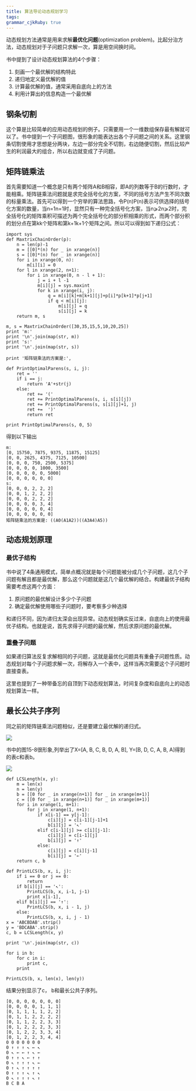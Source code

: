 ```yaml
---
title: 算法导论动态规划学习
tags:
grammar_cjkRuby: true
---
```


动态规划方法通常是用来求解**最优化问题**(optimization problem)。比起分治方法，动态规划对于子问题只求解一次，算是用空间换时间。

书中提到了设计动态规划算法的4个步骤：

1.  刻画一个最优解的结构特此
2.  递归地定义最优解的值
3.  计算最优解的值，通常采用自底向上的方法
4.  利用计算出的信息构造一个最优解

<a id="more"></a>

## [](http://xinqiu.me/2016/10/04/CLRS-2/#u94A2_u6761_u5207_u5272 "钢条切割")钢条切割

这个算是比较简单的应用动态规划的例子。只需要用一个一维数组保存最有解就可以了。书中提到一个子问题图，很形象的能表达出各个子问题之间的关系。这里钢条切割使用才思想是分两块，左边一部分完全不切割，右边随便切割，然后比较产生的利润最大的组合，所以右边就变成了子问题。

## [](http://xinqiu.me/2016/10/04/CLRS-2/#u77E9_u9635_u94FE_u4E58_u6CD5 "矩阵链乘法")矩阵链乘法

首先需要知道一个概念是只有两个矩阵A和B相容，即A的列数等于B的行数时，才能相乘。矩阵链乘法问题就是求完全括号化的方案，不同的括号方法产生不同次数的标量乘法。首先可以得到一个穷举的算法思路，令P(n)P(n)表示可供选择的括号化方案的数量，当n=1n=1时，显然只有一种完全括号化方案，当n⩾2n⩾2时，完全括号化的矩阵乘积可描述为两个完全括号化的部分积相乘的形式，而两个部分积的划分点在第kk个矩阵和第k+1k+1个矩阵之间。所以可以得到如下递归公式：

```
import sys
def MaxtrixChainOrder(p):
    n = len(p)-1
    m = [[0]*(n) for _ in xrange(n)]
    s = [[0]*(n) for _ in xrange(n)]
    for i in xrange(0, n):
        m[i][i] = 0
    for l in xrange(2, n+1):
        for i in xrange(0, n - l + 1):
            j = i + l -1
            m[i][j] = sys.maxint
            for k in xrange(i, j):
                q = m[i][k]+m[k+1][j]+p[i]*p[k+1]*p[j+1]
                if q < m[i][j]:
                    m[i][j] = q
                    s[i][j] = k
    return m, s

m, s = MaxtrixChainOrder([30,35,15,5,10,20,25])
print 'm:'
print '\n'.join(map(str, m))
print 's:'
print '\n'.join(map(str, s))

print '矩阵链乘法的方案是:',

def PrintOptimalParens(s, i, j):
    ret = ''
    if i == j:
        return 'A'+str(j)
    else:
        ret += '('
        ret += PrintOptimalParens(s, i, s[i][j])
        ret += PrintOptimalParens(s, s[i][j]+1, j)
        ret +=  ')'
        return ret

print PrintOptimalParens(s, 0, 5)

```

得到以下输出

```
m:
[0, 15750, 7875, 9375, 11875, 15125]
[0, 0, 2625, 4375, 7125, 10500]
[0, 0, 0, 750, 2500, 5375]
[0, 0, 0, 0, 1000, 3500]
[0, 0, 0, 0, 0, 5000]
[0, 0, 0, 0, 0, 0]
s:
[0, 0, 0, 2, 2, 2]
[0, 0, 1, 2, 2, 2]
[0, 0, 0, 2, 2, 2]
[0, 0, 0, 0, 3, 4]
[0, 0, 0, 0, 0, 4]
[0, 0, 0, 0, 0, 0]
矩阵链乘法的方案是: ((A0(A1A2))((A3A4)A5))

```

## [](http://xinqiu.me/2016/10/04/CLRS-2/#u52A8_u6001_u89C4_u5212_u539F_u7406 "动态规划原理")动态规划原理

### [](http://xinqiu.me/2016/10/04/CLRS-2/#u6700_u4F18_u5B50_u7ED3_u6784 "最优子结构")最优子结构

书中说了4条通用模式，简单点概况就是每个问题能被分成几个子问题，这几个子问题有解且都是最优解，那么这个问题就是这几个最优解的结合。构建最优子结构需要考虑这两个方面：

1.  原问题的最优解设计多少个子问题
2.  确定最优解使用哪些子问题时，要考察多少种选择

和递归不同，因为递归太深会出现异常。动态规划确实反过来，自底向上的使用最优子结构。也就是说，首先求得子问题的最优解，然后求原问题的最优解。

### [](http://xinqiu.me/2016/10/04/CLRS-2/#u91CD_u53E0_u5B50_u95EE_u9898 "重叠子问题")重叠子问题

如果递归算法反复求解相同的子问题，这就是最优化问题具有重叠子问题性质。动态规划对每个子问题求解一次，将解存入一个表中，这样当再次需要这个子问题时直接查表。

这里也提到了一种带备忘的自顶到下动态规划算法，时间复杂度和自底向上的动态规划算法一样。

## [](http://xinqiu.me/2016/10/04/CLRS-2/#u6700_u957F_u516C_u5171_u5B50_u5E8F_u5217 "最长公共子序列")最长公共子序列

同之前的矩阵链乘法问题相似，还是要建立最优解的递归式。

![](http://xinqiu.me/2016/10/04/CLRS-2/3.png)

书中的图15-8很形象,列举出了X=[A, B, C, B, D, A, B], Y=[B, D, C, A, B, A]得到的表c和表b。

![](http://xinqiu.me/2016/10/04/CLRS-2/4.png)

```
def LCSLength(x, y):
    m = len(x)
    n = len(y)
    b = [[0 for _ in xrange(n+1)] for _ in xrange(m+1)]
    c = [[0 for _ in xrange(n+1)] for _ in xrange(m+1)]
    for i in xrange(1, m+1):
        for j in xrange(1, n+1):
            if x[i-1] == y[j-1]:
                c[i][j] = c[i-1][j-1]+1
                b[i][j] = '↖'
            elif c[i-1][j] >= c[i][j-1]:
                c[i][j] = c[i-1][j]
                b[i][j] = '↑'
            else:
                c[i][j] = c[i][j-1]
                b[i][j] = '←'
    return c, b

def PrintLCS(b, x, i, j):
    if i == 0 or j == 0:
        return
    if b[i][j] == '↖':
        PrintLCS(b, x, i-1, j-1)
        print x[i-1],
    elif b[i][j] == '↑':
        PrintLCS(b, x, i - 1, j)
    else:
        PrintLCS(b, x, i, j - 1)
x = 'ABCBDAB'.strip()
y = 'BDCABA'.strip()
c, b = LCSLength(x, y)

print '\n'.join(map(str, c))

for i in b:
    for c in i:
        print c,
    print

PrintLCS(b, x, len(x), len(y))

```

结果分别显示了c， b和最长公共子序列。

```
[0, 0, 0, 0, 0, 0, 0]
[0, 0, 0, 0, 1, 1, 1]
[0, 1, 1, 1, 1, 2, 2]
[0, 1, 1, 2, 2, 2, 2]
[0, 1, 1, 2, 2, 3, 3]
[0, 1, 2, 2, 2, 3, 3]
[0, 1, 2, 2, 3, 3, 4]
[0, 1, 2, 2, 3, 4, 4]
0 0 0 0 0 0 0
0 ↑ ↑ ↑ ↖ ← ↖
0 ↖ ← ← ↑ ↖ ←
0 ↑ ↑ ↖ ← ↑ ↑
0 ↖ ↑ ↑ ↑ ↖ ←
0 ↑ ↖ ↑ ↑ ↑ ↑
0 ↑ ↑ ↑ ↖ ↑ ↖
0 ↖ ↑ ↑ ↑ ↖ ↑
B C B A
```